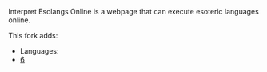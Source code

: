 Interpret Esolangs Online is a webpage that can execute esoteric languages online.

This fork adds:
* Languages:
 * [6](https://esolangs.org/wiki/6)